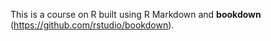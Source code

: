 This is a course on R built using R Markdown and **bookdown** (https://github.com/rstudio/bookdown).
